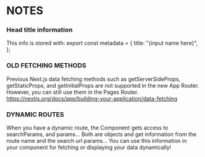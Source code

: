 # NOTES

### Head title information

This info is stored with:
export const metadata = {
title: "{input name here}",
};

### OLD FETCHING METHODS

Previous Next.js data fetching methods such as getServerSideProps, getStaticProps, and getInitialProps are not supported in the new App Router. However, you can still use them in the Pages Router.
https://nextjs.org/docs/app/building-your-application/data-fetching

### DYNAMIC ROUTES

When you have a dynamic route, the Component gets access to searchParams, and params...
Both are objects and get information from the route name and the search url params...
You can use this information in your component for fetching or displaying your data dynamically!
